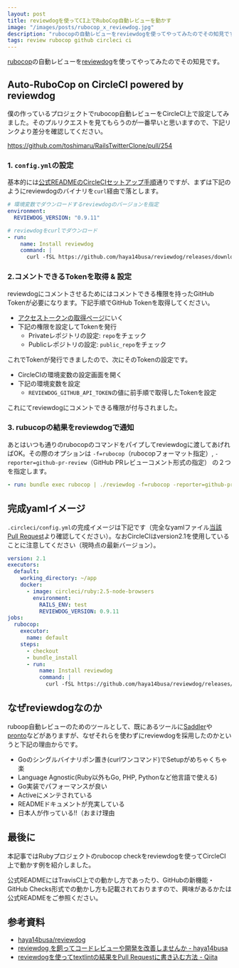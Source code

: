 ```yaml
---
layout: post
title: reviewdogを使ってCI上でRuboCop自動レビューを動かす
image: "/images/posts/rubocop_x_reviewdog.jpg"
description: "rubocopの自動レビューをreviewdogを使ってやってみたのでその知見です。 Auto-RuboCop on CircleCI powered by reviewdog 僕の作っているプロジェクトでrubocop自動レビューをCircleCI上で設定してみました。そのプルリクエストを見てもらうのが一番早いと思いますので、下記リンクより差分を確認してください。基本的には公式READMEのCircleCIセットアップ手順通りですが、まずは下記のようにreviewdogのバイナリをcurl経由で落とします。reviewdogにコメントさせるためにはコメントできる権限を持ったGitHub Tokenが必要になります。下記手順でGitHub Tokenを取得してください。"
tags: review rubocop github circleci ci
---
```


[rubocop](https://github.com/rubocop-hq/rubocop)の自動レビューを[reviewdog](https://github.com/haya14busa/reviewdog)を使ってやってみたのでその知見です。

## Auto-RuboCop on CircleCI powered by reviewdog

僕の作っているプロジェクトでrubocop自動レビューをCircleCI上で設定してみました。そのプルリクエストを見てもらうのが一番早いと思いますので、下記リンクより差分を確認してください。

https://github.com/toshimaru/RailsTwitterClone/pull/254

### 1. `config.yml`の設定

基本的には[公式READMEのCircleCIセットアップ手順](https://github.com/haya14busa/reviewdog#circle-ci)通りですが、まずは下記のようにreviewdogのバイナリを`curl`経由で落とします。

```yml
# 環境変数でダウンロードするreviewdogのバージョンを指定
environment:
  REVIEWDOG_VERSION: "0.9.11"

# reviewdogをcurlでダウンロード
- run:
    name: Install reviewdog
    command: |
      curl -fSL https://github.com/haya14busa/reviewdog/releases/download/$REVIEWDOG_VERSION/reviewdog_linux_amd64 -o reviewdog && chmod +x ./reviewdog
```

### 2.コメントできるTokenを取得 & 設定

reviewdogにコメントさせるためにはコメントできる権限を持ったGitHub Tokenが必要になります。下記手順でGitHub Tokenを取得してください。

- [アクセストークンの取得ページ](https://github.com/settings/tokens)にいく
- 下記の権限を設定してTokenを発行
  - Privateレポジトリの設定: `repo`をチェック
  - Publicレポジトリの設定: `public_repo`をチェック

これでTokenが発行できましたので、次にそのTokenの設定です。

- CircleCIの環境変数の設定画面を開く
- 下記の環境変数を設定
  - `REVIEWDOG_GITHUB_API_TOKEN`の値に前手順で取得したTokenを設定

これにてreviewdogにコメントできる権限が付与されました。

### 3. rubucopの結果をreviewdogで通知

あとはいつも通りのrubocopのコマンドをパイプしてreviewdogに渡してあげればOK。その際のオプションは `-f=rubocop`（rubocopフォーマット指定）, `-reporter=github-pr-review`（GitHub PRレビューコメント形式の指定） の２つを指定します。

```yml
- run: bundle exec rubocop | ./reviewdog -f=rubocop -reporter=github-pr-review
```

## 完成yamlイメージ

`.circleci/config.yml`の完成イメージは下記です（完全なyamlファイル[当該Pull Request](https://github.com/toshimaru/RailsTwitterClone/pull/254/files)より確認してください）。なおCircleCIはversion2.1を使用していることに注意してください（現時点の最新バージョン）。

```yaml
version: 2.1
executors:
  default:
    working_directory: ~/app
    docker:
      - image: circleci/ruby:2.5-node-browsers
        environment:
          RAILS_ENV: test
          REVIEWDOG_VERSION: 0.9.11
jobs:
  rubocop:
    executor:
      name: default
    steps:
      - checkout
      - bundle_install
      - run:
          name: Install reviewdog
          command: |
            curl -fSL https://github.com/haya14busa/reviewdog/releases/download/$REVIEWDOG_VERSION/reviewdog_linux_amd64 -o reviewdog && chmod +x ./reviewdog
```

## なぜreviewdogなのか

ruboop自動レビューのためのツールとして、既にあるツールに[Saddler](https://github.com/packsaddle/ruby-saddler)や[pronto](https://github.com/prontolabs/pronto)などがありますが、なぜそれらを使わずにreviewdogを採用したのかというと下記の理由からです。

- Goのシングルバイナリポン置き(curlワンコマンド)でSetupがめちゃくちゃ楽
- Language Agnostic(Ruby以外もGo, PHP, Pythonなど他言語で使える)
- Go実装でパフォーマンスが良い
- Activeにメンテされている
- READMEドキュメントが充実している
- 日本人が作っている!!（おまけ理由

## 最後に

本記事ではRubyプロジェクトのrubocop checkをreviewdogを使ってCircleCI上で動かす例を紹介しました。

公式READMEにはTravisCI上での動かし方であったり、GitHubの新機能・GitHub Checks形式での動かし方も記載されておりますので、興味があるかたは公式READMEをご参照ください。

## 参考資料

- [haya14busa/reviewdog](https://github.com/haya14busa/reviewdog)
- [reviewdog を飼ってコードレビューや開発を改善しませんか - haya14busa](http://haya14busa.com/reviewdog/)
- [reviewdogを使ってtextlintの結果をPull Requestに書き込む方法 - Qiita](https://qiita.com/azu/items/c563da0b5455a1b1dca2)
